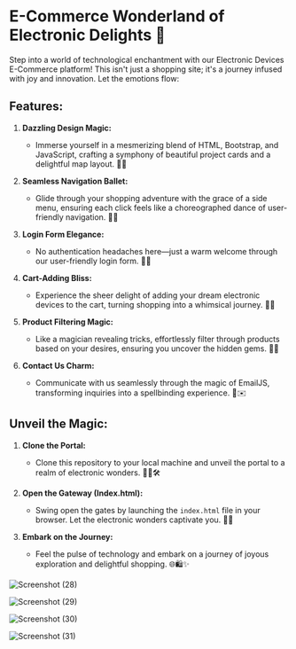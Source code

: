 

# E-Commerce Wonderland of Electronic Delights 🌟

Step into a world of technological enchantment with our Electronic Devices E-Commerce platform! This isn't just a shopping site; it's a journey infused with joy and innovation. Let the emotions flow:

## Features:

1. **Dazzling Design Magic:**
   - Immerse yourself in a mesmerizing blend of HTML, Bootstrap, and JavaScript, crafting a symphony of beautiful project cards and a delightful map layout. 🎨✨

2. **Seamless Navigation Ballet:**
   - Glide through your shopping adventure with the grace of a side menu, ensuring each click feels like a choreographed dance of user-friendly navigation. 💃🕺

3. **Login Form Elegance:**
   - No authentication headaches here—just a warm welcome through our user-friendly login form. 🌟🚀

4. **Cart-Adding Bliss:**
   - Experience the sheer delight of adding your dream electronic devices to the cart, turning shopping into a whimsical journey. 🛒💫

5. **Product Filtering Magic:**
   - Like a magician revealing tricks, effortlessly filter through products based on your desires, ensuring you uncover the hidden gems. 🎩✨

6. **Contact Us Charm:**
   - Communicate with us seamlessly through the magic of EmailJS, transforming inquiries into a spellbinding experience. 💌✉️

## Unveil the Magic:

1. **Clone the Portal:**
   - Clone this repository to your local machine and unveil the portal to a realm of electronic wonders. 🧙‍♂️🛠️

2. **Open the Gateway (Index.html):**
   - Swing open the gates by launching the `index.html` file in your browser. Let the electronic wonders captivate you. 🚪✨

3. **Embark on the Journey:**
   - Feel the pulse of technology and embark on a journey of joyous exploration and delightful shopping. 🌐🛍️✨





![Screenshot (28)](https://github.com/Ahmed-hessen/E-commerce/assets/128532764/22009c66-6e10-4c1b-836f-37ed4f93ae9b)


![Screenshot (29)](https://github.com/Ahmed-hessen/E-commerce/assets/128532764/15ea91e4-730b-4557-874d-ccc17cf2ab0d)


![Screenshot (30)](https://github.com/Ahmed-hessen/E-commerce/assets/128532764/237552e6-2149-4f78-a13c-3f53e488ebd8)


![Screenshot (31)](https://github.com/Ahmed-hessen/E-commerce/assets/128532764/33ade246-fbda-40c9-87bb-721f8dd9df38)





